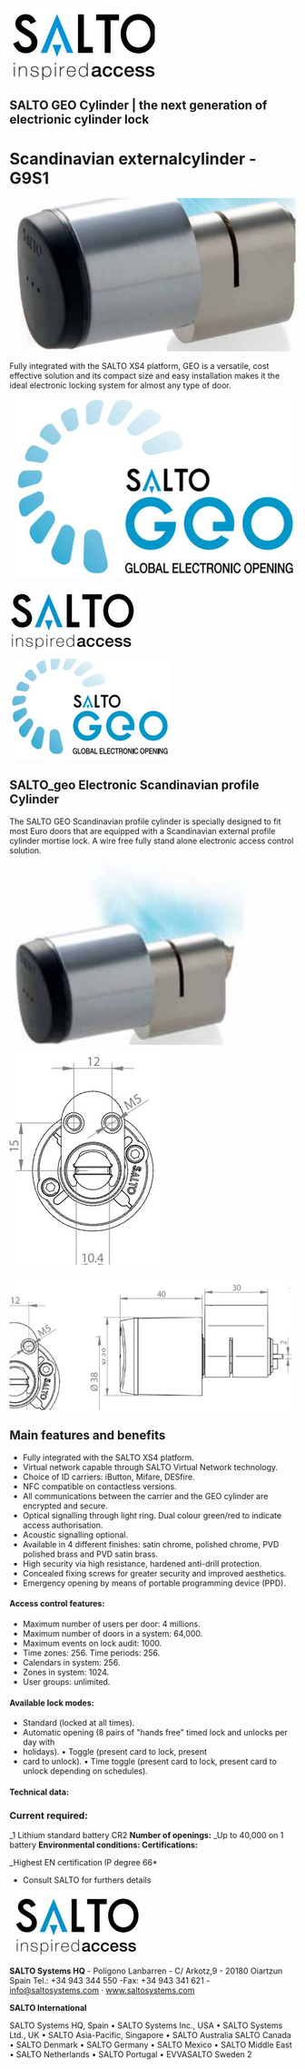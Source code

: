 ![](_page_0_Picture_0.jpeg)

## **SALTO GEO Cylinder** | the next generation of electrionic cylinder lock

# **Scandinavian externalcylinder - G9S1**

![](_page_0_Picture_3.jpeg)

Fully integrated with the SALTO XS4 platform, GEO is a versatile, cost effective solution and its compact size and easy installation makes it the ideal electronic locking system for almost any type of door.

![](_page_0_Picture_5.jpeg)

![](_page_1_Picture_0.jpeg)

![](_page_1_Picture_1.jpeg)

## SALTO_geo Electronic **Scandinavian profile Cylinder**

The SALTO GEO Scandinavian profile cylinder is specially designed to fit most Euro doors that are equipped with a Scandinavian external profile cylinder mortise lock. A wire free fully stand alone electronic access control solution.

![](_page_1_Picture_4.jpeg)

![](_page_1_Figure_5.jpeg)

![](_page_1_Figure_6.jpeg)

## **Main features and benefits**

- Fully integrated with the SALTO XS4 platform.
- Virtual network capable through SALTO Virtual Network technology.
- Choice of ID carriers: iButton, Mifare, DESfire.
- NFC compatible on contactless versions.
- All communications between the carrier and the GEO cylinder are encrypted and secure.
- Optical signalling through light ring. Dual colour green/red to indicate access authorisation.
- Acoustic signalling optional.
- Available in 4 different finishes: satin chrome, polished chrome, PVD polished brass and PVD satin brass.
- High security via high resistance, hardened anti-drill protection.
- Concealed fixing screws for greater security and improved aesthetics.
- Emergency opening by means of portable programming device (PPD).

#### **Access control features:**

- Maximum number of users per door: 4 millions.
- Maximum number of doors in a system: 64,000.
- Maximum events on lock audit: 1000.
- Time zones: 256. Time periods: 256.
- Calendars in system: 256.
- Zones in system: 1024.
- User groups: unlimited.

#### **Available lock modes:**

- Standard (locked at all times).
- Automatic opening (8 pairs of "hands free" timed lock and unlocks per day with
- holidays). • Toggle (present card to lock, present
- card to unlock). • Time toggle (present card to lock, present card to unlock depending on schedules).

#### **Technical data:**

### **Current required:**

_1 Lithium standard battery CR2 **Number of openings:** _Up to 40,000 on 1 battery **Environmental conditions: Certifications:**

_Highest EN certification IP degree 66*

* Consult SALTO for furthers details

![](_page_1_Picture_37.jpeg)

**SALTO Systems HQ** - Polígono Lanbarren - C/ Arkotz,9 - 20180 Oiartzun Spain Tel.: +34 943 344 550 -Fax: +34 943 341 621 - info@saltosystems.com · www.saltosystems.com

**SALTO International**

SALTO Systems HQ, Spain • SALTO Systems Inc., USA • SALTO Systems Ltd., UK • SALTO Asia-Pacific, Singapore • SALTO Australia SALTO Canada • SALTO Denmark • SALTO Germany • SALTO Mexico • SALTO Middle East • SALTO Netherlands • SALTO Portugal • EVVASALTO Sweden 2
